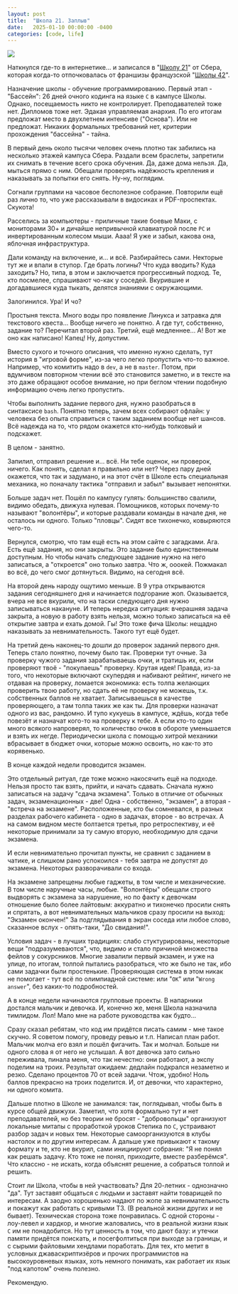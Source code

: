```yaml
---
layout: post
title:  "Школа 21. Заплыв"
date:   2025-01-10 00:00:00 -0400
categories: [code, life]
---
```


![]({{site.url}}/images/school-21.webp)

Наткнулся где-то в интернетике... и записался в "[Школу 21](https://21-school.ru/)" от Сбера, которая когда-то отпочковалась от франшизы французской "[Школы 42](https://42.fr/en)".

Назначение школы - обучение программированию. Первый этап - "Бассейн": 26 дней очного кодинга на языке `C` в кампусе Школы. Однако, посещаемость никто не контролирует. Преподавателей тоже нет. Дипломов тоже нет. Эдакая управляемая анархия. По его итогам предложат место в двухлетнем интенсиве ("Основа"). Или не предложат. Никаких формальных требований нет, критерии прохождения "бассейна" - тайна.

В первый день около тысячи человек очень плотно так забились на несколько этажей кампуса Сбера. Раздали всем браслеты, запретили их снимать в течение всего срока обучения. Да, даже дома нельзя. Да, мыться прямо с ним. Обещали проверять надёжность крепления и наказывать за попытки его снять. Ну-ну, поглядим.

Согнали группами на часовое бесполезное собрание. Повторили ещё раз лично то, что уже рассказывали в видосиках и PDF-проспектах. Скукота!

Расселись за компьютеры - приличные такие боевые Маки, с мониторами 30+ и дичайше непривычной клавиатурой после `PC` и инвертированным колесом мыши. Аааа! Я уже и забыл, какова она, яблочная инфраструктура.

Дали команду на включение, и... и всё. Разбирайтесь сами. Некторые тут же и впали в ступор. Где брать логины? Что куда вводить? Куда заходить? Но, типа, в этом и заключается прогрессивный подход. Те, кто посмелее, спрашивают чо-как у соседей. Вкурившие и догадавшиеся куда тыкать, делятся знаниями с окружающими.

Залогинился. Ура! И чо?

Простыня текста. Много воды про появление Линукса и затравка для текстового квеста... Вообще ничего не понятно. А где тут, собственно, задание то? Перечитал второй раз. Третий, ещё медленнее... А! Вот же оно как написано! Капец! Ну, допустим.

Вместо сухого и точного описания, что именно нужно сделать, тут история в "игровой форме", из-за чего легко пропустить что-то важное. Например, что комитить надо в `dev`, а не в `master`. Потом, при вдумчивом повторном чтении всё это становится заметно, и в тексте на это даже обращают особое внимание, но при беглом чтении подобную информацию очень легко пропустить.

Чтобы выполнить задание первого дня, нужно разобраться в синтаксисе `bash`. Понятно теперь, зачем всех собирают офлайн: у человека без опыта справиться с таким заданием вообще нет шансов. Всё надежда на то, что рядом окажется кто-нибудь толковый и подскажет.

В целом - занятно.

Запилил, отправил решение и... всё. Ни тебе оценок, ни проверок, ничего. Как понять, сделал я правильно или нет? Через пару дней окажется, что так и задумано, и на этот счёт в Школе есть специальная механика, но поначалу тактика "отправил и забыл" вызывает непонятки.

Больше задач нет. Пошёл по кампусу гулять: большинство свалили, видимо обедать, движуха нулевая. Помощников, которых почему-то называют "волонтёры", и которые раздавали команды в начале дня, не осталось ни одного. Только "пловцы". Сидят все тихонечко, ковыряются чего-то.

Вернулся, смотрю, что там ещё есть на этом сайте с загадками. Ага. Есть ещё задания, но они закрыты. Это задание было единственным доступным. Но чтобы начать следующее задание нужно на него записаться, а "откроется" оно только завтра. Что ж, ооокей. Пожмакал во всё, до чего смог дотянуться. Видимо, на сегодня всё.

На второй день народу ощутимо меньше. В 9 утра открываются задания сегодняшнего дня и начинается подгорание жоп. Оказывается, вчера не все вкурили, что на таски следующего дня нужно записываться накануне. И теперь нередка ситуация: вчерашняя задача закрыта, а новую в работу взять нельзя, можно только записаться на её открытие завтра и ехать домой. Гы! Это тоже фича Школы: нещадно наказывать за невнимательность. Такого тут ещё будет.

На третий день наконец-то дошли до проверок заданий первого дня. Теперь стало понятно, почему было так. Проверки тут очные. За проверку чужого задания зарабатываешь очки, и тратишь их, если проверяют твоё - "покупаешь" проверку. Крутая идея! Правда, из-за того, что некоторые включают скупердяя и набивают рейтинг, ничего не отдавая на проверку, ломается экономика: есть толпа желающих проверить твою работу, но сдать её не проверку не можешь, т.к. собственных баллов не хватает. Записываешься в качестве проверяющего, а там толпа таких же как ты. Для проверки назначат одного из вас, рандомно. И тупо кукуешь в кампусе, ждёшь, когда тебе повезёт и назначат кого-то на проверку к тебе. А если кто-то один много всякого напроверял, то количество очков в обороте уменьшается и взять их негде. Периодически школа с помощью хитрой механики вбрасывает в бюджет очки, которые можно освоить, но как-то это корявенько.

В конце каждой недели проводится экзамен.

Это отдельный ритуал, где тоже можно накосячить ещё на подходе. Нельзя просто так взять, прийти, и начать сдавать. Сначала нужно записаться на задачу "сдача экзамена". Только в отличие от обычных задач, экзаменационных - две! Одна - собственно, "экзамен", а вторая - "встреча на экзамене". Расположенные, кто бы сомневался, в разных разделах рабочего кабинета - одно в задачах, второе - во встречах. А на самом видном месте болтается третья, про ретроспективу, и её некоторые принимали за ту самую вторую, необходимую для сдачи экзамена.

И если невнимательно прочитал пункты, не сравнил с заданием в чатике, и слишком рано успокоился - тебя завтра не допустят до экзамена. Некоторых разворачивали со входа.

На экзамене запрещены любые гаджеты, в том числе и механические. В том числе наручные часы, любые. "Волонтёры" обещали строго выдворять с экзамена за нарушение, но по факту к девочкам отношение было более лайтовым: аккуратно и тихонечко просили снять и спрятать, а вот невнимательных мальчиков сразу просили на выход: "Экзамен окончен!" За подглядывания в экран соседа или любое слово, сказанное вслух - опять-таки, "До свидания!".

Условия задач - в лучших традициях: слабо стуктурированы, некоторые вещи "подразумеваются", что, видимо и стало причиной множества фейлов у сокурсников. Многие завалили первый экзамен, и уже на улице, по итогам, толпой пытались разобраться, что же было не так, ибо сами задачки были простенькие. Проверяющая система в этом никак не помогает - тут всё по олимпиадной системе: или "`OK`" или "`Wrong answer`", без каких-то подробностей.

А в конце недели начинаются групповые проекты. В напарники достался мальчик и девочка. И, конечно же, меня Школа назначила тимлидом. Лол! Мало мне на работе руководства как будто...

Сразу сказал ребятам, что код им придётся писать самим - мне такое скучно. Я советом помогу, проведу ревью и т.п. Написал план работ. Мальчик молча его взял и пошёл фигачить. Так и молчал. Больше ни одного слова я от него не услышал. А вот девочка зато сильно переживала, пинала меня, что так нечестно: они работают, а экспу поделим на троих. Результат ожидаем: дедлайн подкрался незаметно и резко. Сделано процентов 70 от всей задачи. Чтож, удобно! Ноль баллов прекрасно на троих поделится. И, от девочки, что характерно, ни одного комита.

Дальше плотно в Школе не занимался: так, поглядывал, чтобы быть в курсе общей движухи. Заметил, что хотя формально тут и нет преподавателей, но без теории не бросят - "добровольцы" организуют локальные митапы с проработкой уроков Степика по `C`, устраивают разбор задач и новых тем. Некоторые самоорганизуются в клубы настолок и по другим интересам. А дальше уже привыкают к такому формату и те, кто не вкурил, сами инициируют собрания: "Я не понял как решать задачу. Кто тоже не понял, приходите, вместе разберёмся". Что классно - не искать, когда объяснят решение, а собраться толпой и решить.

Стоит ли Школа, чтобы в ней участвовать? Для 20-летних - однозначно "да". Тут заставят общаться с людьми и заставят найти товарищей по интересам. А заодно хорошенько надают по жопе за невнимательность и покажут как работать с кривыми ТЗ. (В реальной жизни других и не бывает). Техническая сторона тоже понравилась. С одной стороны - лоу-левел и хардкор, и многие жаловались, что в реальной жизни язык `C` им не понадобится. Но тут ценность в том, что дают базу: и утечки памяти придётся поискать, и посегфолтиться при выходе за границы, и с сырыми файловыми хендлами поработать. Для тех, кто метит в условных джаваскриптизёров и прочих программистов на высокоуровневых языках, хоть немного понимать, как работает их язык "под капотом" очень полезно.

Рекомендую.
